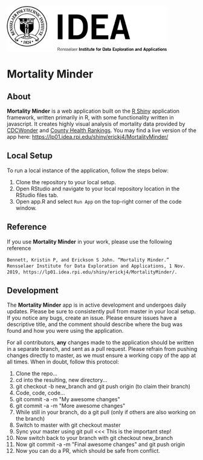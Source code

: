 <img src="www/IDEA_logo_500.png"  height="120"/>

# Mortality Minder

## About
**Mortality Minder** is a web application built on the [R Shiny](https://shiny.rstudio.com/) application framework, written primarily in R, with some functionality written in javascript. It creates highly visual analysis of mortality data provided by [CDCWonder](https://wonder.cdc.gov/) and [County Health Rankings](http://www.countyhealthrankings.org/). You may find a live version of the app here: https://lp01.idea.rpi.edu/shiny/erickj4/MortalityMinder/

## Local Setup
To run a local instance of the application, follow the steps below:

1. Clone the repository to your local setup.
2. Open RStudio and navigate to your local repository location in the RStudio files tab.
3. Open app.R and select `Run App` on the top-right corner of the code window.

## Reference
If you use **Mortality Minder** in your work, please use the following reference

```
Bennett, Kristin P, and Erickson S John. “Mortality Minder.” Rensselaer Institute for Data Exploration and Applications, 1 Nov. 2019, https://lp01.idea.rpi.edu/shiny/erickj4/MortalityMinder/.
```

## Development
The **Mortality Minder** app is in active development and undergoes daily updates. Please be sure to consistently pull from master in your local setup. If you notice any bugs, create an issue. Please ensure issues have a descriptive title, and the comment should describe where the bug was found and how you were using the application. 

For all contributors, **any** changes made to the application should be written in a separate branch, and sent as a pull request. Please refrain from pushing changes directly to master, as we must ensure a working copy of the app at all times. When in doubt, follow this protocol:

1. Clone the repo...
2. cd into the resulting, new directory...
3. git checkout -b new_branch and git push origin (to claim their branch)
4. Code, code, code...
5. git commit -a -m "My awesome changes"
6. git commit -a -m "More awesome changes"
7. While still in your branch, do a git pull (only if others are also working on the branch)
8. Switch to master with git checkout master
9. Sync your master using git pull  <<< This is the important step!
10. Now switch back to your branch with git checkout new_branch
11. Now git commit -a -m "Final awesome changes" and git push origin
12. Now you can do a PR, which should be safe from conflict.


